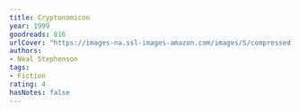 ```yaml
---
title: Cryptonomicon
year: 1999
goodreads: 816
urlCover: "https://images-na.ssl-images-amazon.com/images/S/compressed.photo.goodreads.com/books/1327931476i/816.jpg"
authors:
- Neal Stephenson
tags:
- Fiction
rating: 4
hasNotes: false
---
```

